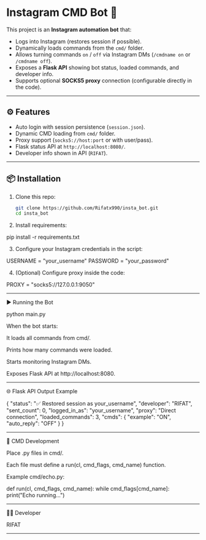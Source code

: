 # Instagram CMD Bot 🤖

This project is an **Instagram automation bot** that:
- Logs into Instagram (restores session if possible).
- Dynamically loads commands from the `cmd/` folder.
- Allows turning commands `on` / `off` via Instagram DMs (`/cmdname on` or `/cmdname off`).
- Exposes a **Flask API** showing bot status, loaded commands, and developer info.
- Supports optional **SOCKS5 proxy** connection (configurable directly in the code).

---

## ⚙️ Features
- Auto login with session persistence (`session.json`).
- Dynamic CMD loading from `cmd/` folder.
- Proxy support (`socks5://host:port` or with user/pass).
- Flask status API at `http://localhost:8080/`.
- Developer info shown in API (`RIFAT`).

---

## 📦 Installation

1. Clone this repo:
   ```bash
   git clone https://github.com/Rifatx990/insta_bot.git
   cd insta_bot

2. Install requirements:

pip install -r requirements.txt


3. Configure your Instagram credentials in the script:

USERNAME = "your_username"
PASSWORD = "your_password"


4. (Optional) Configure proxy inside the code:

PROXY = "socks5://127.0.0.1:9050"




---

▶️ Running the Bot

python main.py

When the bot starts:

It loads all commands from cmd/.

Prints how many commands were loaded.

Starts monitoring Instagram DMs.

Exposes Flask API at http://localhost:8080.



---

🌐 Flask API Output Example

{
  "status": "✅ Restored session as your_username",
  "developer": "RIFAT",
  "sent_count": 0,
  "logged_in_as": "your_username",
  "proxy": "Direct connection",
  "loaded_commands": 3,
  "cmds": {
    "example": "ON",
    "auto_reply": "OFF"
  }
}


---

📝 CMD Development

Place .py files in cmd/.

Each file must define a run(cl, cmd_flags, cmd_name) function.

Example cmd/echo.py:

def run(cl, cmd_flags, cmd_name):
    while cmd_flags[cmd_name]:
        print("Echo running...")



---

👨‍💻 Developer

RIFAT


---


